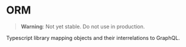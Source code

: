 # ORM

> **Warning**: Not yet stable. Do not use in production.

Typescript library mapping objects and their interrelations to GraphQL.
